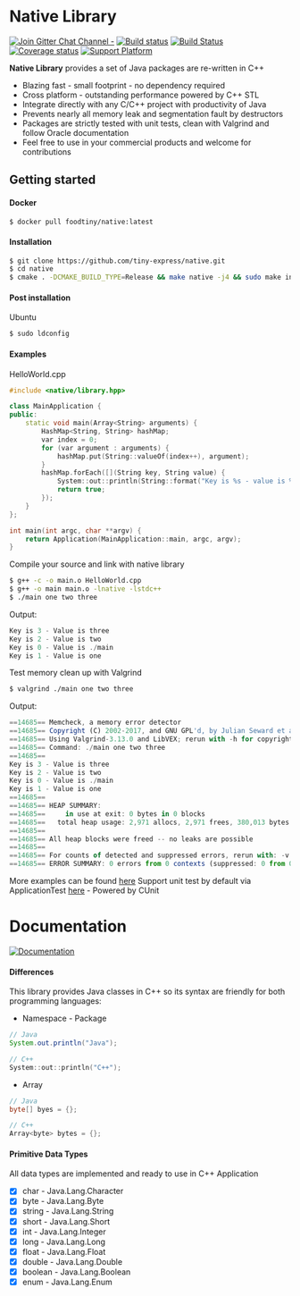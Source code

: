 # Native Library
[![Join Gitter Chat Channel -](https://badges.gitter.im/tiny-express/native.svg)](https://gitter.im/tiny-express/native?utm_source=badge&utm_medium=badge&utm_campaign=pr-badge&utm_content=badge)
[![Build status](https://ci.appveyor.com/api/projects/status/5rbqtwl3nyb1vcyl/branch/master?svg=true)](https://ci.appveyor.com/project/tiny-express/native)&nbsp;[![Build Status](https://travis-ci.org/tiny-express/native.svg?branch=master)](https://travis-ci.org/tiny-express/native)
[![Coverage status](https://img.shields.io/codecov/c/github/tiny-express/native/master.svg)](https://codecov.io/gh/tiny-express/native)&nbsp;[![Support Platform](https://img.shields.io/badge/platform-windows%20%7C%20linux%20%7C%20darwin-blue.svg)]()

**Native Library** provides a set of Java packages are re-written in C++

* Blazing fast - small footprint - no dependency required
* Cross platform - outstanding performance powered by C++ STL
* Integrate directly with any C/C++ project with productivity of Java
* Prevents nearly all memory leak and segmentation fault by destructors
* Packages are strictly tested with unit tests, clean with Valgrind and follow Oracle documentation
* Feel free to use in your commercial products and welcome for contributions

## Getting started
#### Docker
```bash
$ docker pull foodtiny/native:latest
```

#### Installation
```bash
$ git clone https://github.com/tiny-express/native.git
$ cd native
$ cmake . -DCMAKE_BUILD_TYPE=Release && make native -j4 && sudo make install
```

#### Post installation
Ubuntu
```bash
$ sudo ldconfig
```

#### Examples
HelloWorld.cpp
```cpp
#include <native/library.hpp>

class MainApplication {
public:
    static void main(Array<String> arguments) {
        HashMap<String, String> hashMap;
        var index = 0;
        for (var argument : arguments) {
            hashMap.put(String::valueOf(index++), argument);
        }
        hashMap.forEach([](String key, String value) {
            System::out::println(String::format("Key is %s - value is %s", key, value));
            return true;
        });
    }
};

int main(int argc, char **argv) {
    return Application(MainApplication::main, argc, argv);
}
```

Compile your source and link with native library
```bash
$ g++ -c -o main.o HelloWorld.cpp
$ g++ -o main main.o -lnative -lstdc++
$ ./main one two three
```

Output:
```javascript
Key is 3 - Value is three
Key is 2 - Value is two
Key is 0 - Value is ./main
Key is 1 - Value is one
```

Test memory clean up with Valgrind
```bash
$ valgrind ./main one two three
```

Output:
```javascript
==14685== Memcheck, a memory error detector
==14685== Copyright (C) 2002-2017, and GNU GPL'd, by Julian Seward et al.
==14685== Using Valgrind-3.13.0 and LibVEX; rerun with -h for copyright info
==14685== Command: ./main one two three
==14685==
Key is 3 - Value is three
Key is 2 - Value is two
Key is 0 - Value is ./main
Key is 1 - Value is one
==14685==
==14685== HEAP SUMMARY:
==14685==     in use at exit: 0 bytes in 0 blocks
==14685==   total heap usage: 2,971 allocs, 2,971 frees, 380,013 bytes allocated
==14685==
==14685== All heap blocks were freed -- no leaks are possible
==14685==
==14685== For counts of detected and suppressed errors, rerun with: -v
==14685== ERROR SUMMARY: 0 errors from 0 contexts (suppressed: 0 from 0)
```

More examples can be found [here](https://github.com/tiny-express/native/tree/master/examples)
Support unit test by default via ApplicationTest [here](https://github.com/tiny-express/native/tree/master/examples/Docker/ApplicationTest)  - Powered by CUnit

# Documentation
[![Documentation](https://img.shields.io/badge/documentation-doxygen-ff69b4.svg)](https://tiny-express.github.io/native/annotated.html)
#### Differences
This library provides Java classes in C++ so its syntax are friendly for
both programming languages:

- Namespace - Package
```java
// Java
System.out.println("Java");
```
```cpp
// C++
System::out::println("C++");
```
- Array
```java
// Java
byte[] byes = {};
```
```cpp
// C++
Array<byte> bytes = {};
```

#### Primitive Data Types
All data types are implemented and ready to use in C++ Application
- [x] char - Java.Lang.Character
- [x] byte - Java.Lang.Byte
- [x] string - Java.Lang.String
- [x] short - Java.Lang.Short
- [x] int - Java.Lang.Integer
- [x] long - Java.Lang.Long
- [x] float - Java.Lang.Float
- [x] double - Java.Lang.Double
- [x] boolean - Java.Lang.Boolean
- [x] enum - Java.Lang.Enum
